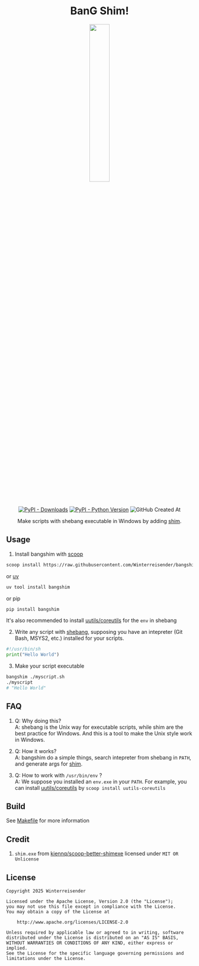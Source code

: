 <div align="center" >
    
# BanG Shim!
<img src='asset/banner.jpg' width="33%"/>

[![PyPI - Downloads](https://img.shields.io/pypi/dm/bangshim)](https://pypi.org/project/bangshim)
[![PyPI - Python Version](https://img.shields.io/pypi/pyversions/bangshim.svg)](https://pypi.org/project/bangshim)
![GitHub Created At](https://img.shields.io/github/created-at/Winterreisender/bangshim)

Make scripts with shebang executable in Windows by adding [shim](https://docs.chocolatey.org/en-us/features/shim/).

</div>

## Usage
1. Install bangshim with [scoop](https://scoop.sh/)
```sh
scoop install https://raw.githubusercontent.com/Winterreisender/bangshim/refs/heads/master/bangshim.json
```
or [uv](https://docs.astral.sh/uv/)
```sh
uv tool install bangshim
```
or pip
```sh
pip install bangshim
```
It's also recommended to install [uutils/coreutils](https://github.com/uutils/coreutils) for the `env` in shebang

2. Write any script with [shebang](https://www.in-ulm.de/~mascheck/various/shebang/), supposing you have an intepreter (Git Bash, MSYS2, etc.) installed for your scripts.

```python
#!/usr/bin/sh
print("Hello World")
```

3. Make your script executable
```sh
bangshim ./myscript.sh
./myscript
# "Hello World"
```


## FAQ

1. Q: Why doing this?  
A: shebang is the Unix way for executable scripts, while shim are the best practice for Windows. And this is a tool to make the Unix style work in Windows. 


2. Q: How it works?  
A: bangshim do a simple things, search intepreter from shebang in `PATH`, and generate args for [shim](https://docs.chocolatey.org/en-us/features/shim/).

3. Q: How to work with `/usr/bin/env` ?  
A: We suppose you installed an `env.exe` in your `PATH`. For example, you can install [uutils/coreutils](https://github.com/uutils/coreutils) by `scoop install uutils-coreutils`


## Build

See [Makefile](Makefile) for more information

## Credit
1. `shim.exe` from [kiennq/scoop-better-shimexe](https://github.com/kiennq/scoop-better-shimexe) licensed under `MIT OR Unlicense`

## License

    Copyright 2025 Winterreisender

    Licensed under the Apache License, Version 2.0 (the "License");
    you may not use this file except in compliance with the License.
    You may obtain a copy of the License at

        http://www.apache.org/licenses/LICENSE-2.0

    Unless required by applicable law or agreed to in writing, software
    distributed under the License is distributed on an "AS IS" BASIS,
    WITHOUT WARRANTIES OR CONDITIONS OF ANY KIND, either express or implied.
    See the License for the specific language governing permissions and
    limitations under the License.

